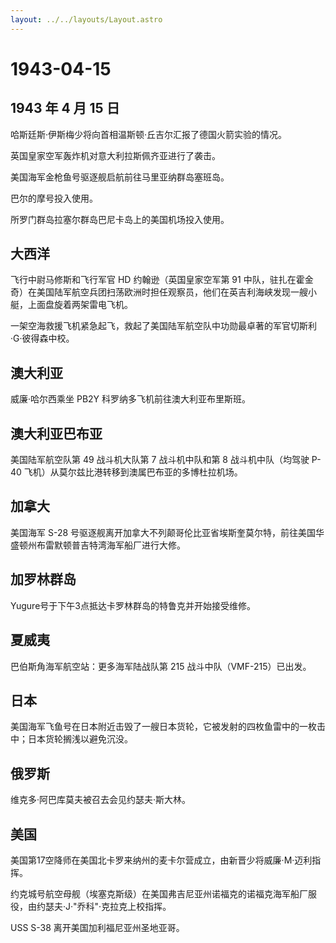 ```yaml
---
layout: ../../layouts/Layout.astro
---
```


# 1943-04-15

## 1943 年 4 月 15 日

哈斯廷斯·伊斯梅少将向首相温斯顿·丘吉尔汇报了德国火箭实验的情况。

英国皇家空军轰炸机对意大利拉斯佩齐亚进行了袭击。

美国海军金枪鱼号驱逐舰启航前往马里亚纳群岛塞班岛。

巴尔的摩号投入使用。

所罗门群岛拉塞尔群岛巴尼卡岛上的美国机场投入使用。

## 大西洋

飞行中尉马修斯和飞行军官 HD 约翰逊（英国皇家空军第 91
中队，驻扎在霍金奇）在美国陆军航空兵团扫荡欧洲时担任观察员，他们在英吉利海峡发现一艘小艇，上面盘旋着两架雷电飞机。

一架空海救援飞机紧急起飞，救起了美国陆军航空队中功勋最卓著的军官切斯利·G·彼得森中校。

## 澳大利亚

威廉·哈尔西乘坐 PB2Y 科罗纳多飞机前往澳大利亚布里斯班。

## 澳大利亚巴布亚

美国陆军航空队第 49 战斗机大队第 7 战斗机中队和第 8 战斗机中队（均驾驶
P-40 飞机）从莫尔兹比港转移到澳属巴布亚的多博杜拉机场。

## 加拿大

美国海军 S-28
号驱逐舰离开加拿大不列颠哥伦比亚省埃斯奎莫尔特，前往美国华盛顿州布雷默顿普吉特湾海军船厂进行大修。

## 加罗林群岛

Yugure号于下午3点抵达卡罗林群岛的特鲁克并开始接受维修。

## 夏威夷

巴伯斯角海军航空站：更多海军陆战队第 215 战斗中队（VMF-215）已出发。

## 日本

美国海军飞鱼号在日本附近击毁了一艘日本货轮，它被发射的四枚鱼雷中的一枚击中；日本货轮搁浅以避免沉没。

## 俄罗斯

维克多·阿巴库莫夫被召去会见约瑟夫·斯大林。

## 美国

美国第17空降师在美国北卡罗来纳州的麦卡尔营成立，由新晋少将威廉·M·迈利指挥。

约克城号航空母舰（埃塞克斯级）在美国弗吉尼亚州诺福克的诺福克海军船厂服役，由约瑟夫·J·"乔科"·克拉克上校指挥。

USS S-38 离开美国加利福尼亚州圣地亚哥。